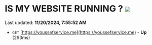 # IS MY WEBSITE RUNNING ? [![](https://img.shields.io/static/v1?label=Sponsor&message=%E2%9D%A4&logo=GitHub&color=%23fe8e86)](https://github.com/sponsors/Youssef-Lehmam)

Last updated: **11/20/2024, 7:55:52 AM**

- `GET` [https://youssefservice.me](https://youssefservice.me) - **Up** (293ms)
